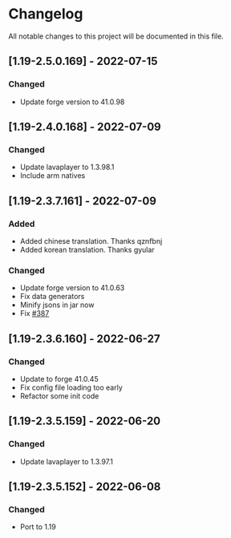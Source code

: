 # Changelog
All notable changes to this project will be documented in this file.

## [1.19-2.5.0.169] - 2022-07-15
### Changed
 - Update forge version to 41.0.98

## [1.19-2.4.0.168] - 2022-07-09
### Changed
 - Update lavaplayer to 1.3.98.1
 - Include arm natives

## [1.19-2.3.7.161] - 2022-07-09
### Added
 - Added chinese translation. Thanks qznfbnj
 - Added korean translation. Thanks gyular
 
### Changed
 - Update forge version to 41.0.63
 - Fix data generators
 - Minify jsons in jar now
 - Fix [#387](https://github.com/MC-U-Team/Music-Player/issues/387)

## [1.19-2.3.6.160] - 2022-06-27
### Changed
 - Update to forge 41.0.45
 - Fix config file loading too early
 - Refactor some init code

## [1.19-2.3.5.159] - 2022-06-20
### Changed
 - Update lavaplayer to 1.3.97.1

## [1.19-2.3.5.152] - 2022-06-08
### Changed
 - Port to 1.19